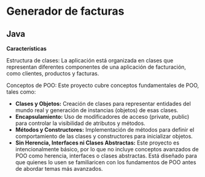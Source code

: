 # Generador de facturas
## Java

**Características**
<p>Estructura de clases: La aplicación está organizada en clases que representan diferentes componentes de una aplicación de facturación, como clientes, productos y facturas.</p>

<p>Conceptos de POO: Este proyecto cubre conceptos fundamentales de POO, tales como:</p>

- **Clases y Objetos:** Creación de clases para representar entidades del mundo real y generación de instancias (objetos) de esas clases.
- **Encapsulamiento:** Uso de modificadores de acceso (private, public) para controlar la visibilidad de atributos y métodos.
- **Métodos y Constructores:** Implementación de métodos para definir el comportamiento de las clases y constructores para inicializar objetos.
- **Sin Herencia, Interfaces ni Clases Abstractas:** Este proyecto es intencionalmente básico, por lo que no incluye conceptos avanzados de POO como herencia, interfaces o clases abstractas. Está diseñado para que quienes lo usen se familiaricen con los fundamentos de POO antes de abordar temas más avanzados.
